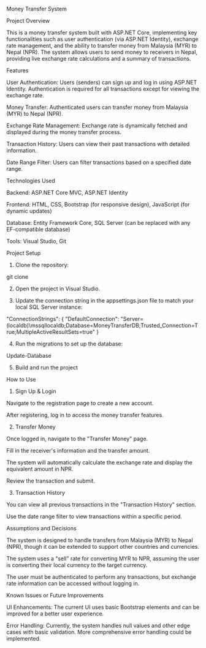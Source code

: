 Money Transfer System

Project Overview

This is a money transfer system built with ASP.NET Core, implementing key functionalities such as user authentication (via ASP.NET Identity), exchange rate management, and the ability to transfer money from Malaysia (MYR) to Nepal (NPR). The system allows users to send money to receivers in Nepal, providing live exchange rate calculations and a summary of transactions.

Features

User Authentication: Users (senders) can sign up and log in using ASP.NET Identity. Authentication is required for all transactions except for viewing the exchange rate.

Money Transfer: Authenticated users can transfer money from Malaysia (MYR) to Nepal (NPR).

Exchange Rate Management: Exchange rate is dynamically fetched and displayed during the money transfer process.

Transaction History: Users can view their past transactions with detailed information.

Date Range Filter: Users can filter transactions based on a specified date range.


Technologies Used

Backend: ASP.NET Core MVC, ASP.NET Identity

Frontend: HTML, CSS, Bootstrap (for responsive design), JavaScript (for dynamic updates)

Database: Entity Framework Core, SQL Server (can be replaced with any EF-compatible database)

Tools: Visual Studio, Git


Project Setup

1. Clone the repository:

git clone


2. Open the project in Visual Studio.


3. Update the connection string in the appsettings.json file to match your local SQL Server instance:

"ConnectionStrings": {
  "DefaultConnection": "Server=(localdb)\\mssqllocaldb;Database=MoneyTransferDB;Trusted_Connection=True;MultipleActiveResultSets=true"
}


4. Run the migrations to set up the database:

Update-Database


5. Build and run the project



How to Use

1. Sign Up & Login

Navigate to the registration page to create a new account.

After registering, log in to access the money transfer features.


2. Transfer Money

Once logged in, navigate to the "Transfer Money" page.

Fill in the receiver's information and the transfer amount.

The system will automatically calculate the exchange rate and display the equivalent amount in NPR.

Review the transaction and submit.


3. Transaction History

You can view all previous transactions in the "Transaction History" section.

Use the date range filter to view transactions within a specific period.


Assumptions and Decisions

The system is designed to handle transfers from Malaysia (MYR) to Nepal (NPR), though it can be extended to support other countries and currencies.

The system uses a "sell" rate for converting MYR to NPR, assuming the user is converting their local currency to the target currency.

The user must be authenticated to perform any transactions, but exchange rate information can be accessed without logging in.


Known Issues or Future Improvements

UI Enhancements: The current UI uses basic Bootstrap elements and can be improved for a better user experience.

Error Handling: Currently, the system handles null values and other edge cases with basic validation. More comprehensive error handling could be implemented.

